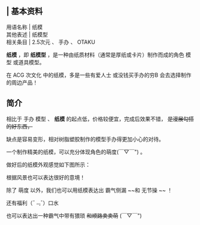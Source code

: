 |  **基本资料**  
---  
用语名称  |  纸模   
其他表述  |  纸模型   
相关条目  |  2.5次元  、  手办  、  OTAKU   
  
**纸模** ，即 **纸模型** ，是一种由纸质材料（通常是厚纸或卡片）制作而成的角色  模型  或道具模型。

在  ACG  次文化  中的纸模，多是一些有爱人士  或没钱买手办的穷B  会去选择制作的周边产品！

##  简介

相比于  手办  模型  、 **纸模** 的起点低，价格较便宜，完成后效果不错， ~~是漫展勾搭的好东西，~~

缺点是容易变形，相对树脂塑胶制作的模型手办得更加小心的对待。

一个制作精美的纸模，可以充分体现角色的萌度(￣▽￣") 。

做好后的纸模外观感觉如下图所示：

根据风景也可以表达很好的意境！

除了  萌度  以外，我们也可以用纸模表达出  霸气侧漏  ~~和 无节操  ~~ ！

还有福利（¯﹃¯）口水

也可以表达出一种霸气中带有猥琐 ~~和顺路卖卖萌~~ (￣▽￣")

  

